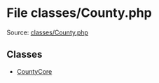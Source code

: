 File classes/County.php
=========

Source: [classes/County.php](https://github.com/PrestaShop/PrestaShop/blob/1.6.0.7/classes/County.php)


Classes
-------

* [CountyCore](class.CountyCore.md)


